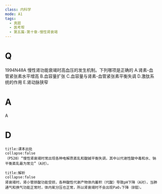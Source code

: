 ```yaml
---
class: 内科学
mode: A1
tags:
  - 真题
  - 医考帮
  - 第五篇-第十章-慢性肾衰竭
---
```


# Q
1994N48A 慢性肾功能衰竭时高血压的发生机制。下列哪项是正确的
A.肾素-血管紧张素水平增高
B.血容量扩张
C.血容量与肾素-血管紧张素平衡失调
D.激肽系统的作用
E.肾动脉狭窄

# A
A
# D
```ad-note
title:课本出处
collapse:false
（P520）“慢性肾衰竭时常出现各种电解质紊乱和酸碱平衡失调，其中以代谢性酸中毒和水、钠平衡紊乱最为常见”（A对）。
```

```ad-summary
title:解析
collapse:false
肾衰竭时，肾小管排酸功能受损，各种酸性代谢产物体内蓄积（代酸）导致pH下降（A对），当肺通气和换气功能正常时，体内氧分压也正常，所以肾衰竭时不会出现PaO₂下降（B错）。
```

